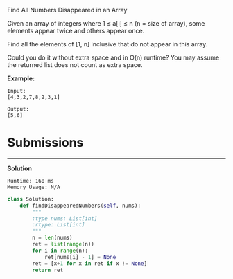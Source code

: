 Find All Numbers Disappeared in an Array

Given an array of integers where 1 ≤ a[i] ≤ n (n = size of array), some elements appear twice and others appear once.

Find all the elements of [1, n] inclusive that do not appear in this array.

Could you do it without extra space and in O(n) runtime? You may assume the returned list does not count as extra space.

**Example:**
```
Input:
[4,3,2,7,8,2,3,1]

Output:
[5,6]
```

# Submissions
---
**Solution**
```
Runtime: 160 ms
Memory Usage: N/A
```
```python
class Solution:
    def findDisappearedNumbers(self, nums):
        """
        :type nums: List[int]
        :rtype: List[int]
        """
        n = len(nums)
        ret = list(range(n))
        for i in range(n):
            ret[nums[i] - 1] = None
        ret = [x+1 for x in ret if x != None]
        return ret
```
